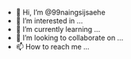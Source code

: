 - 👋 Hi, I’m @99naingsijsaehe
- 👀 I’m interested in ...
- 🌱 I’m currently learning ...
- 💞️ I’m looking to collaborate on ...
- 📫 How to reach me ...

<!---
99naingsijsaehe/99naingsijsaehe is a ✨ special ✨ repository because its `README.md` (this file) appears on your GitHub profile.
You can click the Preview link to take a look at your changes.
--->

